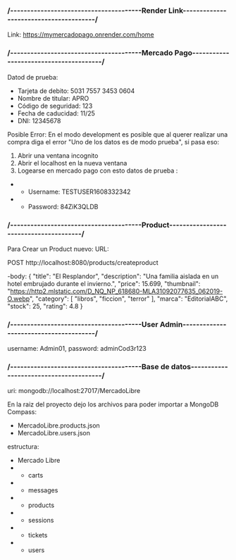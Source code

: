 ### /---------------------------------------Render Link---------------------------------------/

Link: https://mymercadopago.onrender.com/home

### /---------------------------------------Mercado Pago---------------------------------------/

Datod de prueba:

- Tarjeta de debito: 5031 7557 3453 0604
- Nombre de titular: APRO
- Código de seguridad: 123
- Fecha de caducidad: 11/25
- DNI: 12345678

Posible Error:
En el modo development es posible que al querer realizar una compra diga el error "Uno de los datos es de modo prueba",
si pasa eso:

1. Abrir una ventana incognito
2. Abrir el localhost en la nueva ventana
3. Logearse en mercado pago con esto datos de prueba :

- - Username: TESTUSER1608332342
- - Password: 84ZiK3QLDB

### /---------------------------------------Product---------------------------------------/

Para Crear un Product nuevo:
URL:

POST http://localhost:8080/products/createproduct

-body:
{
"title": "El Resplandor",
"description": "Una familia aislada en un hotel embrujado durante el invierno.",
"price": 15.699,
"thumbnail": "https://http2.mlstatic.com/D_NQ_NP_618680-MLA31092077635_062019-O.webp",
"category": [
"libros",
"ficcion",
"terror"
],
"marca": "EditorialABC",
"stock": 25,
"rating": 4.8
}

### /---------------------------------------User Admin---------------------------------------/

username: Admin01,
password: adminCod3r123

### /---------------------------------------Base de datos---------------------------------------/

uri: mongodb://localhost:27017/MercadoLibre

En la raiz del proyecto dejo los archivos para poder importar a MongoDB Compass:

- MercadoLibre.products.json
- MercadoLibre.users.json

estructura:

- Mercado Libre
- - carts
- - messages
- - products
- - sessions
- - tickets
- - users
